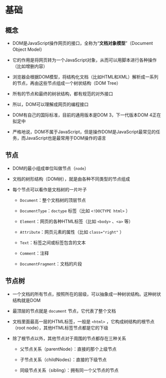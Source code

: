 # 基础

## 概念

+ DOM是JavaScript操作网页的接口，全称为“**文档对象模型**”（Document Object Model）

+ 它的作用是将网页转为一个JavaScript对象，从而可以用脚本进行各种操作（比如增删内容）

+ 浏览器会根据DOM模型，将结构化文档（比如HTML和XML）解析成一系列的节点，再由这些节点组成一个树状结构（DOM Tree）

+ 所有的节点和最终的树状结构，都有规范的对外接口

+ 所以，DOM可以理解成网页的编程接口

+ DOM有自己的国际标准，目前的通用版本是DOM 3，下一代版本DOM 4正在拟定中

+ 严格地说，DOM不属于JavaScript，但是操作DOM是JavaScript最常见的任务，而JavaScript也是最常用于DOM操作的语言

## 节点

+ DOM的最小组成单位叫做节点（`node`）

+ 文档的树形结构（DOM树），就是由各种不同类型的节点组成

+ 每个节点可以看作是文档树的一片叶子

  + `Document`：整个文档树的顶层节点

  + `DocumentType`：`doctype` 标签（比如 `<!DOCTYPE html>` ）

  + `Element`：网页的各种HTML标签（比如 `<body>` 、`<a>` 等）

  + `Attribute`：网页元素的属性（比如 `class="right"` ）

  + `Text`：标签之间或标签包含的文本

  + `Comment`：注释

  + `DocumentFragment`：文档的片段

## 节点树

+ 一个文档的所有节点，按照所在的层级，可以抽象成一种树状结构。这种树状结构就是DOM

+ 最顶层的节点就是 `document` 节点，它代表了整个文档

+ 文档里面最高一层的HTML标签，一般是 `<html>` ，它构成树结构的根节点（root node），其他HTML标签节点都是它的下级

+ 除了根节点以外，其他节点对于周围的节点都存在三种关系

  + 父节点关系（parentNode）：直接的那个上级节点

  + 子节点关系（childNodes）：直接的下级节点

  + 同级节点关系（sibling）：拥有同一个父节点的节点
